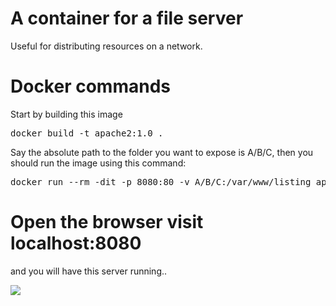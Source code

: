 # A container for a file server

Useful for distributing resources on a network.

# Docker commands

Start by building this image

<pre>
docker build -t apache2:1.0 . 
</pre>

Say the absolute path to the folder
you want to expose is A/B/C, then you
should run the image using this command:

<pre>
docker run --rm -dit -p 8080:80 -v A/B/C:/var/www/listing apache2:1.0 
</pre>

# Open the browser visit localhost:8080

and you will have this server running.. 

<img src="https://raw.githubusercontent.com/Ricardicus/apache2-container/image/demo.png"></img>
